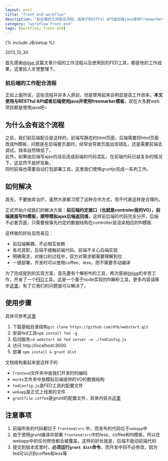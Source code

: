 ```yaml
---
layout: post
title: "front end workflow"
description: "前后端的工作配合流程，适用于RESTful API或后端java使用freemarker模板"
category: "workflow front-end"
tags: [workflow, front-end]
---
```

{% include JB/setup %}

2013_10_30

首先感谢[@ijse](http://www.ijser.cn/),这篇文章介绍的工作流程以及使用到的FED工具，都是他的工作成果，这里拾人牙慧整理下。

### 前后端的工作配合流程

正如上面所说，这些流程并非本人原创，但是使用起来会明显提高工作效率。**本文使用与RESTful API或者后端使用java并使用freemarker模板**，现在大多数web项目都是使用java吧~  

## 为什么会有这个流程

  之前，我们前后端配合是这样的，前端写静态的html页面，后端需要将html页面改成ftl模板，问题是在后端套页面时，经常会导致页面出现错乱，还是需要前端去调试，效率自然降低了。  
  此外，如果由后端写ajax的话会造成前端的代码混乱，在前端代码日益复杂的情况下，这显然不是好现象。  
  同时前端也需要自动打包部署工具，这里我们使用gruntjs完成一系列工作。

## 如何解决

首先，不要放弃治疗，虽然大家都习惯了这种合作方式，但不代表这样是合理的。  

正式开始介绍我们的解决方案：**前后端约定接口（也就是controler层的VO），前端直接写ftl模板，顺带模拟ajax后端返回值**，这样前后端的代码完全分开，后端不必套页面，只需要按事先约定的数据结构在controller层渲染相应的ftl模板  

这样做的好处显而易见：

*	前后端解耦，不必相互依赖
*	各司其职，后端不接触前端代码，前端不关心后端实现
*	明确需求，对接口的过程中，双方对需求都需要理解到位
*	一键部署，开发时可以使用coffee、less，而不需要手动编译

为了完成提到的实现方案，首先要有个解析ftl的工具，再次感谢[@ijse](http://www.ijser.cn/)的辛苦工作，开发了一个[FED](https://github.com/ijse/FED)工具，这是一个基于node实现的ftl解析工具，更多内容请移步[这里](https://github.com/ijse/FED/wiki)，有了它我们的问题就可以解决了。

## 使用步骤
具体可参考[这里](https://github.com/dYb/webstart)

1.	下载基础目录结构`git clone https://github.com/dYb/webstart.git`
2.	安装fed工具`npm install fed -g`
3.	启动服务`cd webstart && fed server -w ./fedConfig.js`
4.	访问 http://localhost:3000
5.  部署 `npm install & grunt dist`

文档结构看起来是这样子的  

*	`frontend`文件夹中放我们开发时的编码
*	`mocks`文件夹中放模拟后端提供的VO的数据结构
*	`fedConfig.js`是FED工具的配置文件
*	`webapp`是正式上线里的文件
*	`gruntfile.coffee`是grunt的配置文件，具体内容点[这里](https://github.com/dYb/webstart/blob/master/gruntfile.coffee)

## 注意事项

1. 前端所有的代码都位于 `frontend/src` 中，而发布的代码位于`webapp`中
2. 由于使用grunt编译并部署 `frontend/src`中的less、coffee和ftl模板，所以在webapp中的任何修改都会被覆盖，这样的好处就是，后端不能动前端代码
3. 提交到版本库里时，**必须运行`grunt dist`命令**，而开发中则不必修改，因为fed可以识别coffee和less等







